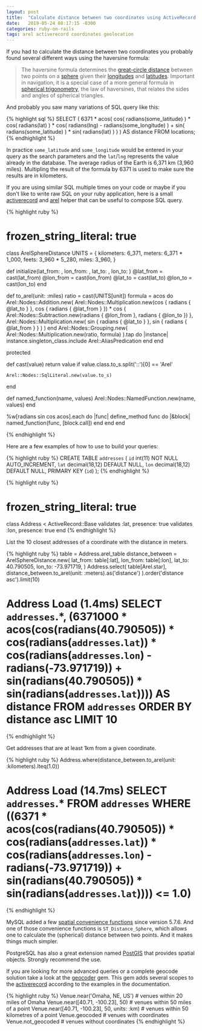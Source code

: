 ```yaml
---
layout: post
title:  "Calculate distance between two coordinates using ActiveRecord Arel"
date:   2019-05-24 08:17:15 -0300
categories: ruby-on-rails
tags: arel activerecord coordinates geolocation
---
```


If you had to calculate the distance between two coordinates you probably found several different ways using the haversine formula:

> The haversine formula determines the [great-circle distance][great-circle-distance] between two points on a [sphere][sphere] given their [longitudes][longitude] and [latitudes][latitude]. Important in navigation, it is a special case of a more general formula in [spherical trigonometry][spherical-trigonometry], the law of haversines, that relates the sides and angles of spherical triangles.

And probably you saw many variations of SQL query like this:

{% highlight sql %}
SELECT
  (
    6371 * acos(
      cos(
        radians(some_latitude)
      ) * cos(
        radians(lat)
      ) * cos(
        radians(lng) - radians(some_longitude)
      ) + sin(
        radians(some_latitude)
      ) * sin(
        radians(lat)
      )
    )
  ) AS distance
FROM locations;
{% endhighlight %}


In practice `some_latitude` and `some_longitude` would be entered in your query as the search parameters and the `lat`/`lng` represents the value already in the database. The average radius of the Earth is 6,371 km (3,960 miles). Multipling the result of the formula by 6371 is used to make sure the results are in kilometers.

If you are using similar SQL multiple times on your code or maybe if you don't like to write raw SQL on your ruby application, here is a small [activerecord][activerecord] and [arel][arel] helper that can be useful to compose SQL query.

{% highlight ruby %}
# frozen_string_literal: true

class ArelSphereDistance
  UNITS = {
    kilometers: 6_371,
    meters: 6_371 * 1_000,
    feets: 3_960 * 5_280,
    miles: 3_960,
  }

  def initialize(lat_from: , lon_from: , lat_to: , lon_to: )
    @lat_from = cast(lat_from)
    @lon_from = cast(lon_from)
    @lat_to = cast(lat_to)
    @lon_to = cast(lon_to)
  end

  def to_arel(unit: :miles)
    ratio = cast(UNITS[unit])
    formula = acos do
      Arel::Nodes::Addition.new(
        Arel::Nodes::Multiplication.new(cos {
          radians { @lat_to }
        }, cos {
          radians { @lat_from }
        }) * cos {
          Arel::Nodes::Subtraction.new(radians { @lon_from }, radians { @lon_to })
        },
        Arel::Nodes::Multiplication.new(
          sin {
            radians { @lat_to }
          },
          sin {
            radians { @lat_from }
          }
        )
      )
    end
    Arel::Nodes::Grouping.new(
      Arel::Nodes::Multiplication.new(ratio, formula)
    ).tap do |instance|
      instance.singleton_class.include Arel::AliasPredication
    end
  end

  protected

  def cast(value)
    return value if value.class.to_s.split('::')[0] == 'Arel'

    Arel::Nodes::SqlLiteral.new(value.to_s)
  end

  def named_function(name, values)
    Arel::Nodes::NamedFunction.new(name, values)
  end

  %w[radians sin cos acos].each do |func|
    define_method func do |&block|
      named_function(func, [block.call])
    end
  end
end

{% endhighlight %}

Here are a few examples of how to use to build your queries:

{% highlight ruby %}
CREATE TABLE `addresses` (
  `id` int(11) NOT NULL AUTO_INCREMENT,
  `lat` decimal(18,12) DEFAULT NULL,
  `lon` decimal(18,12) DEFAULT NULL,
  PRIMARY KEY (`id`)
);
{% endhighlight %}

{% highlight ruby %}
# frozen_string_literal: true

class Address < ActiveRecord::Base
  validates :lat, presence: true
  validates :lon, presence: true
end
{% endhighlight %}

List the 10 closest addresses of a coordinate with the distance in meters.

{% highlight ruby %}
table = Address.arel_table
distance_between = ArelSphereDistance.new(
  lat_from: table[:lat],
  lon_from: table[:lon],
  lat_to: 40.790505,
  lon_to: -73.971719,
)
Address.select(
  table[Arel.star],
  distance_between.to_arel(unit: :meters).as('distance')
).order('distance asc').limit(10)
# Address Load (1.4ms)  SELECT  `addresses`.*, (6371000 * acos(cos(radians(40.790505)) * cos(radians(`addresses`.`lat`)) * cos(radians(`addresses`.`lon`) - radians(-73.971719)) + sin(radians(40.790505)) * sin(radians(`addresses`.`lat`)))) AS distance FROM `addresses`  ORDER BY distance asc LIMIT 10
{% endhighlight %}

Get addresses that are at least 1km from a given coordinate.

{% highlight ruby %}
Address.where(distance_between.to_arel(unit: :kilometers).lteq(1.0))
# Address Load (14.7ms)  SELECT `addresses`.* FROM `addresses` WHERE ((6371 * acos(cos(radians(40.790505)) * cos(radians(`addresses`.`lat`)) * cos(radians(`addresses`.`lon`) - radians(-73.971719)) + sin(radians(40.790505)) * sin(radians(`addresses`.`lat`)))) <= 1.0)
{% endhighlight %}

MySQL added a few [spatial convenience functions][mysql-spatial-convenience-functions] since version 5.7.6. And one of those convenience functions is `ST_Distance_Sphere`, which allows one to calculate the (spherical) distance between two points. And it makes things much simpler.

PostgreSQL has also a great extension named [PostGIS][postgis] that provides spatial objects. Strongly recommend the use.

If you are looking for more advanced queries or a complete geocode solution take a look at the [geocoder][geocoder] gem. This gem adds several scopes to the [activerecord][activerecord] according to the examples in the documentation.

{% highlight ruby %}
Venue.near('Omaha, NE, US')                   # venues within 20 miles of Omaha
Venue.near([40.71, -100.23], 50)              # venues within 50 miles of a point
Venue.near([40.71, -100.23], 50, units: :km)  # venues within 50 kilometres of a point
Venue.geocoded                                # venues with coordinates
Venue.not_geocoded                            # venues without coordinates
{% endhighlight %}


[great-circle-distance]: https://en.wikipedia.org/wiki/Great-circle_distance
[sphere]: https://en.wikipedia.org/wiki/Sphere
[longitude]: https://en.wikipedia.org/wiki/Longitude
[latitude]: https://en.wikipedia.org/wiki/Latitude
[navigation]: https://en.wikipedia.org/wiki/Navigation
[spherical-trigonometry]: https://en.wikipedia.org/wiki/Spherical_trigonometry
[activerecord]: https://guides.rubyonrails.org/active_record_basics.html
[arel]: https://github.com/rails/rails/tree/master/activerecord/lib/arel
[mysql-spatial-convenience-functions]: https://dev.mysql.com/doc/refman/5.7/en/spatial-convenience-functions.html
[postgis]: https://postgis.net
[geocoder]: https://github.com/alexreisner/geocoder
